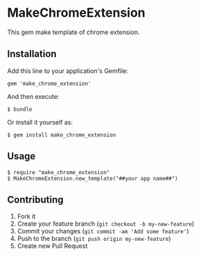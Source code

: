 # MakeChromeExtension

This gem make template of chrome extension.

## Installation

Add this line to your application's Gemfile:

    gem 'make_chrome_extension'

And then execute:

    $ bundle

Or install it yourself as:

    $ gem install make_chrome_extension

## Usage

    $ require "make_chrome_extension"
    $ MakeChromeExtension.new_template("##your app name##")

## Contributing

1. Fork it
2. Create your feature branch (`git checkout -b my-new-feature`)
3. Commit your changes (`git commit -am 'Add some feature'`)
4. Push to the branch (`git push origin my-new-feature`)
5. Create new Pull Request
